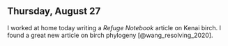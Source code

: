 
## Thursday, August 27

I worked at home today writing a *Refuge Notebook* article on Kenai birch. I found a great new article on birch phylogeny [@wang_resolving_2020].
